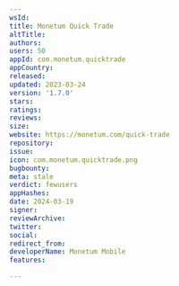 ```yaml
---
wsId: 
title: Monetum Quick Trade
altTitle: 
authors: 
users: 50
appId: com.monetum.quicktrade
appCountry: 
released: 
updated: 2023-03-24
version: '1.7.0'
stars: 
ratings: 
reviews: 
size: 
website: https://monetum.com/quick-trade
repository: 
issue: 
icon: com.monetum.quicktrade.png
bugbounty: 
meta: stale
verdict: fewusers
appHashes: 
date: 2024-03-19
signer: 
reviewArchive: 
twitter: 
social: 
redirect_from: 
developerName: Monetum Mobile
features: 

---
```


